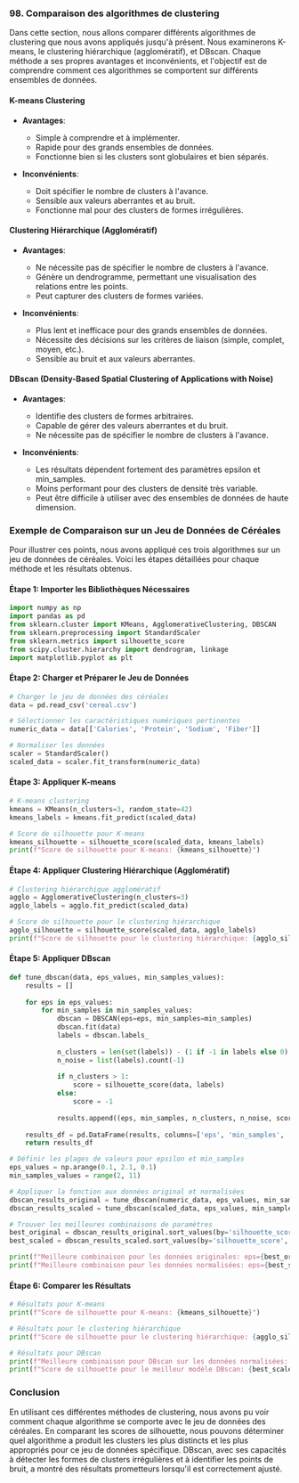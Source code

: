 ### 98. Comparaison des algorithmes de clustering

Dans cette section, nous allons comparer différents algorithmes de clustering que nous avons appliqués jusqu'à présent. Nous examinerons K-means, le clustering hiérarchique (agglomératif), et DBscan. Chaque méthode a ses propres avantages et inconvénients, et l'objectif est de comprendre comment ces algorithmes se comportent sur différents ensembles de données.

#### K-means Clustering

- **Avantages**:
  - Simple à comprendre et à implémenter.
  - Rapide pour des grands ensembles de données.
  - Fonctionne bien si les clusters sont globulaires et bien séparés.

- **Inconvénients**:
  - Doit spécifier le nombre de clusters à l'avance.
  - Sensible aux valeurs aberrantes et au bruit.
  - Fonctionne mal pour des clusters de formes irrégulières.

#### Clustering Hiérarchique (Agglomératif)

- **Avantages**:
  - Ne nécessite pas de spécifier le nombre de clusters à l'avance.
  - Génère un dendrogramme, permettant une visualisation des relations entre les points.
  - Peut capturer des clusters de formes variées.

- **Inconvénients**:
  - Plus lent et inefficace pour des grands ensembles de données.
  - Nécessite des décisions sur les critères de liaison (simple, complet, moyen, etc.).
  - Sensible au bruit et aux valeurs aberrantes.

#### DBscan (Density-Based Spatial Clustering of Applications with Noise)

- **Avantages**:
  - Identifie des clusters de formes arbitraires.
  - Capable de gérer des valeurs aberrantes et du bruit.
  - Ne nécessite pas de spécifier le nombre de clusters à l'avance.

- **Inconvénients**:
  - Les résultats dépendent fortement des paramètres epsilon et min_samples.
  - Moins performant pour des clusters de densité très variable.
  - Peut être difficile à utiliser avec des ensembles de données de haute dimension.

### Exemple de Comparaison sur un Jeu de Données de Céréales

Pour illustrer ces points, nous avons appliqué ces trois algorithmes sur un jeu de données de céréales. Voici les étapes détaillées pour chaque méthode et les résultats obtenus.

#### Étape 1: Importer les Bibliothèques Nécessaires

```python
import numpy as np
import pandas as pd
from sklearn.cluster import KMeans, AgglomerativeClustering, DBSCAN
from sklearn.preprocessing import StandardScaler
from sklearn.metrics import silhouette_score
from scipy.cluster.hierarchy import dendrogram, linkage
import matplotlib.pyplot as plt
```

#### Étape 2: Charger et Préparer le Jeu de Données

```python
# Charger le jeu de données des céréales
data = pd.read_csv('cereal.csv')

# Sélectionner les caractéristiques numériques pertinentes
numeric_data = data[['Calories', 'Protein', 'Sodium', 'Fiber']]

# Normaliser les données
scaler = StandardScaler()
scaled_data = scaler.fit_transform(numeric_data)
```

#### Étape 3: Appliquer K-means

```python
# K-means clustering
kmeans = KMeans(n_clusters=3, random_state=42)
kmeans_labels = kmeans.fit_predict(scaled_data)

# Score de silhouette pour K-means
kmeans_silhouette = silhouette_score(scaled_data, kmeans_labels)
print(f"Score de silhouette pour K-means: {kmeans_silhouette}")
```

#### Étape 4: Appliquer Clustering Hiérarchique (Agglomératif)

```python
# Clustering hiérarchique agglomératif
agglo = AgglomerativeClustering(n_clusters=3)
agglo_labels = agglo.fit_predict(scaled_data)

# Score de silhouette pour le clustering hiérarchique
agglo_silhouette = silhouette_score(scaled_data, agglo_labels)
print(f"Score de silhouette pour le clustering hiérarchique: {agglo_silhouette}")
```

#### Étape 5: Appliquer DBscan

```python
def tune_dbscan(data, eps_values, min_samples_values):
    results = []
    
    for eps in eps_values:
        for min_samples in min_samples_values:
            dbscan = DBSCAN(eps=eps, min_samples=min_samples)
            dbscan.fit(data)
            labels = dbscan.labels_
            
            n_clusters = len(set(labels)) - (1 if -1 in labels else 0)
            n_noise = list(labels).count(-1)
            
            if n_clusters > 1:
                score = silhouette_score(data, labels)
            else:
                score = -1
            
            results.append((eps, min_samples, n_clusters, n_noise, score))
    
    results_df = pd.DataFrame(results, columns=['eps', 'min_samples', 'n_clusters', 'n_noise', 'silhouette_score'])
    return results_df

# Définir les plages de valeurs pour epsilon et min_samples
eps_values = np.arange(0.1, 2.1, 0.1)
min_samples_values = range(2, 11)

# Appliquer la fonction aux données original et normalisées
dbscan_results_original = tune_dbscan(numeric_data, eps_values, min_samples_values)
dbscan_results_scaled = tune_dbscan(scaled_data, eps_values, min_samples_values)

# Trouver les meilleures combinaisons de paramètres
best_original = dbscan_results_original.sort_values(by='silhouette_score', ascending=False).iloc[0]
best_scaled = dbscan_results_scaled.sort_values(by='silhouette_score', ascending=False).iloc[0]

print(f"Meilleure combinaison pour les données originales: eps={best_original['eps']}, min_samples={best_original['min_samples']}")
print(f"Meilleure combinaison pour les données normalisées: eps={best_scaled['eps']}, min_samples={best_scaled['min_samples']}")
```

#### Étape 6: Comparer les Résultats

```python
# Résultats pour K-means
print(f"Score de silhouette pour K-means: {kmeans_silhouette}")

# Résultats pour le clustering hiérarchique
print(f"Score de silhouette pour le clustering hiérarchique: {agglo_silhouette}")

# Résultats pour DBscan
print(f"Meilleure combinaison pour DBscan sur les données normalisées: eps={best_scaled['eps']}, min_samples={best_scaled['min_samples']}")
print(f"Score de silhouette pour le meilleur modèle DBscan: {best_scaled['silhouette_score']}")
```

### Conclusion

En utilisant ces différentes méthodes de clustering, nous avons pu voir comment chaque algorithme se comporte avec le jeu de données des céréales. En comparant les scores de silhouette, nous pouvons déterminer quel algorithme a produit les clusters les plus distincts et les plus appropriés pour ce jeu de données spécifique. DBscan, avec ses capacités à détecter les formes de clusters irrégulières et à identifier les points de bruit, a montré des résultats prometteurs lorsqu'il est correctement ajusté.
